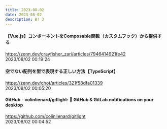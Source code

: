 ```yaml
---
title: 2023-08-02
date: 2023-08-02
description: B! 3
---
```


#### 【Vue.js】コンポーネントをComposable関数（カスタムフック）から提供する
https://zenn.dev/crayfisher_zari/articles/7946414921fe42<br>
2023/08/02 00:19:24<br>


#### 空でない配列を型で表現する正しい方法【TypeScript】
https://zenn.dev/chot/articles/321f58dfa01339<br>
2023/08/02 00:05:20<br>


#### GitHub - colinlienard/gitlight: 🌟 GitHub & GitLab notifications on your desktop
https://github.com/colinlienard/gitlight<br>
2023/08/02 00:04:52<br>


